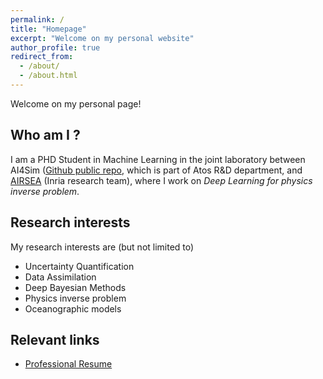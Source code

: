 ```yaml
---
permalink: /
title: "Homepage"
excerpt: "Welcome on my personal website"
author_profile: true
redirect_from: 
  - /about/
  - /about.html
---
```


Welcome on my personal page!


Who am I ?
---
I am a PHD Student in Machine Learning in the joint
laboratory between AI4Sim ([Github public
repo](https://github.com/AI4SIM), which is part of Atos R&D
department, and [AIRSEA](https://team.inria.fr/airsea/en/) (Inria
research team), where I work on *Deep Learning for physics inverse problem*.


Research interests
---
My research interests are (but not limited to)
* Uncertainty Quantification
* Data Assimilation
* Deep Bayesian Methods
* Physics inverse problem
* Oceanographic models


Relevant links
---
* [Professional Resume](http://ngartiexauce.github.io/files/Exauce_cv.pdf)



